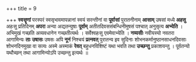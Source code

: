 +++
title = 9

+++
**स्वसॄणां** परस्परं स्वसृभावमापन्नानां स्वयं सरन्तीनां वा **पूर्वासां** पुरातनीनाम् **आसाम्** उषसां मध्ये **अहसु** अहःसु प्रतिदिनम् **अपरा** अन्या अद्यतन्युषाः **पूर्वाम्** अतीतदिवससंबन्धिनीमुषसं पश्चात् अनुसृत्य **अभ्येति** । अभिमुखं गच्छति अव्यवधानेन गच्छतीत्यर्थः । सर्वेश्वहःसु एवमेवाभ्येति । **नव्यसीः** नवीयस्यो नवतरा आगामिन्यः **ताः** **उषासः** उषसः अपि **नूनं** निश्चयं **प्रत्नवत्** पुरातन्य इव सुदिनाः शोभनकर्मानुष्ठानसाधनदिवसाः शोभनदिनमुखा वा सत्यः अस्मे अस्माकं **रेवत्** बहुधनविशिष्टं यथा भवति तथा **उच्छन्तु** प्रकाशयन्तु । पूर्वतन्यो यथौच्छन् तथा आगामिन्योऽपि उच्छन्तु इत्यर्थः ॥